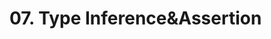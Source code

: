 # 07. Type Inference&amp;Assertion

<procedure title="Inference&amp;Assertion">
<code-block src="/Language/typescript/Core/09_type_assertion/01_assertion.ts" lang="typescript"/>
</procedure>